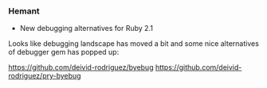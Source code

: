### Hemant ###

* New debugging alternatives for Ruby 2.1

Looks like debugging landscape has moved a bit and some
nice alternatives of debugger gem has popped up:

https://github.com/deivid-rodriguez/byebug
https://github.com/deivid-rodriguez/pry-byebug
